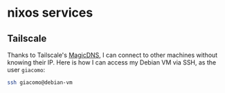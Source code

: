 # nixos services

## Tailscale

Thanks to Tailscale's [MagicDNS](https://tailscale.com/kb/1081/magicdns), I can connect to other machines without knowing their IP. Here is how I can access my Debian VM via SSH, as the user `giacomo`:

```sh
ssh giacomo@debian-vm
```

